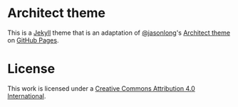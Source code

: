 # Architect theme

This is a [Jekyll][1] theme that is an adaptation of [@jasonlong][2]'s [Architect theme][4] on [GitHub Pages][3].



# License

This work is licensed under a [Creative Commons Attribution 4.0 International](http://creativecommons.org/licenses/by/4.0/).

[1]: https://jekyllrb.com
[2]: https://github.com/jasonlong
[3]: http://pages.github.com/
[4]: https://github.com/jasonlong/architect-theme
